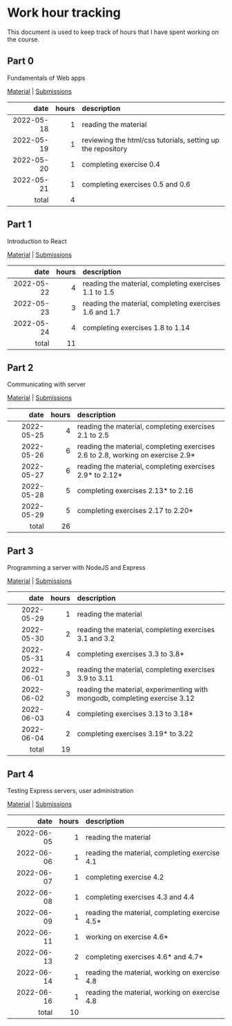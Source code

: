 # Work hour tracking

This document is used to keep track of hours that I have spent working on the course.

## Part 0

Fundamentals of Web apps

[Material](https://fullstackopen.com/en/part0) | [Submissions](https://github.com/rikurauhala/fullstack/tree/main/exercises/part00)

| date       | hours  | description                                                                     |
| ---------: | -----: | :------------------------------------------------------------------------------ |
| 2022-05-18 |      1 | reading the material                                                            |
| 2022-05-19 |      1 | reviewing the html/css tutorials, setting up the repository                     |
| 2022-05-20 |      1 | completing exercise 0.4                                                         |
| 2022-05-21 |      1 | completing exercises 0.5 and 0.6                                                |
|      total |      4 |                                                                                 |

## Part 1

Introduction to React

[Material](https://fullstackopen.com/en/part1) | [Submissions](https://github.com/rikurauhala/fullstack/tree/main/exercises/part01)

| date       | hours  | description                                                                     |
| ---------: | -----: | :------------------------------------------------------------------------------ |
| 2022-05-22 |      4 | reading the material, completing exercises 1.1 to 1.5                           |
| 2022-05-23 |      3 | reading the material, completing exercises 1.6 and 1.7                          |
| 2022-05-24 |      4 | completing exercises 1.8 to 1.14                                                |
|      total |     11 |                                                                                 |

## Part 2

Communicating with server

[Material](https://fullstackopen.com/en/part2) | [Submissions](https://github.com/rikurauhala/fullstack/tree/main/exercises/part02)

| date       | hours  | description                                                                     |
| ---------: | -----: | :------------------------------------------------------------------------------ |
| 2022-05-25 |      4 | reading the material, completing exercises 2.1 to 2.5                           |
| 2022-05-26 |      6 | reading the material, completing exercises 2.6 to 2.8, working on exercise 2.9* |
| 2022-05-27 |      6 | reading the material, completing exercises 2.9* to 2.12*                        |
| 2022-05-28 |      5 | completing exercises 2.13* to 2.16                                              |
| 2022-05-29 |      5 | completing exercises 2.17 to 2.20*                                              |
|      total |     26 |                                                                                 |

## Part 3

Programming a server with NodeJS and Express

[Material](https://fullstackopen.com/en/part3) | [Submissions](https://github.com/rikurauhala/fullstack/tree/main/exercises/part03)

| date       | hours  | description                                                                     |
| ---------: | -----: | :------------------------------------------------------------------------------ |
| 2022-05-29 |      1 | reading the material                                                            |
| 2022-05-30 |      2 | reading the material, completing exercises 3.1 and 3.2                          |
| 2022-05-31 |      4 | completing exercises 3.3 to 3.8*                                                |
| 2022-06-01 |      3 | reading the material, completing exercises 3.9 to 3.11                          |
| 2022-06-02 |      3 | reading the material, experimenting with mongodb, completing exercise 3.12      |
| 2022-06-03 |      4 | completing exercises 3.13 to 3.18*                                              |
| 2022-06-04 |      2 | completing exercises 3.19* to 3.22                                              |
|      total |     19 |                                                                                 |

## Part 4

Testing Express servers, user administration

[Material](https://fullstackopen.com/en/part4) | [Submissions](https://github.com/rikurauhala/fullstack/tree/main/exercises/part04)

| date       | hours  | description                                                                     |
| ---------: | -----: | :------------------------------------------------------------------------------ |
| 2022-06-05 |      1 | reading the material                                                            |
| 2022-06-06 |      1 | reading the material, completing exercise 4.1                                   |
| 2022-06-07 |      1 | completing exercise 4.2                                                         |
| 2022-06-08 |      1 | completing exercises 4.3 and 4.4                                                |
| 2022-06-09 |      1 | reading the material, completing exercise 4.5*                                  |
| 2022-06-11 |      1 | working on exercise 4.6*                                                        |
| 2022-06-13 |      2 | completing exercises 4.6* and 4.7*                                              |
| 2022-06-14 |      1 | reading the material, working on exercise 4.8                                   |
| 2022-06-16 |      1 | reading the material, working on exercise 4.8                                   |
|      total |     10 |                                                                                 |

